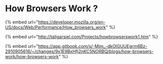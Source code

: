 # How Browsers Work ?

{% embed url="https://developer.mozilla.org/en-US/docs/Web/Performance/How_browsers_work" %}

{% embed url="http://taligarsiel.com/Projects/howbrowserswork1.htm" %}

{% embed url="https://app.gitbook.com/s/-Mim_-dkOIGUUEgrm6Bz-2910905616/~/changes/9x1E9BxHfj2nKC5NORBQ/blogs/how-browsers-work/how-browsers-work" %}
